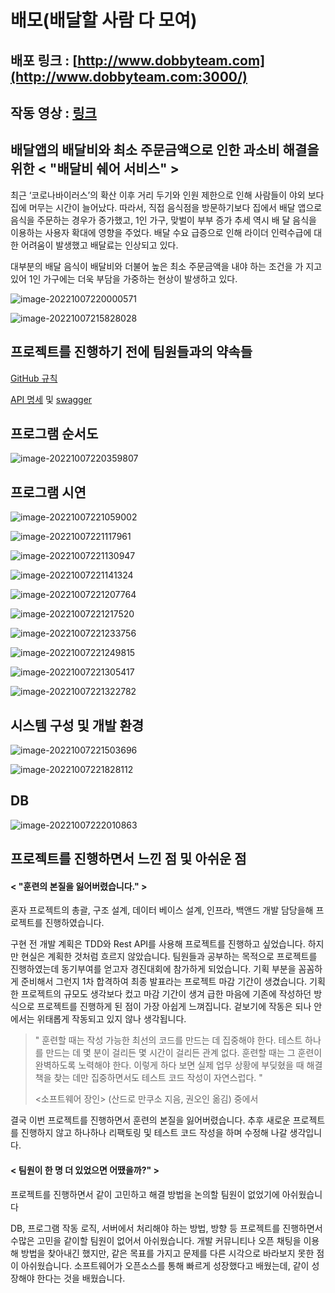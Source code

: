 # 배모(배달할 사람 다 모여)

## 배포 링크 : [http://www.dobbyteam.com](http://www.dobbyteam.com:3000/)

## 작동 영상 : [링크](https://www.youtube.com/watch?v=JGtewURwX1c)

## **배달앱의 배달비와 최소 주문금액으로 인한 과소비 해결을 위한 < "배달비 쉐어 서비스" >**

최근 ‘코로나바이러스’의 확산 이후 거리 두기와 인원 제한으로 인해 사람들이 야외 보다 집에 머무는 시간이 늘어났다. 따라서, 직접 음식점을 방문하기보다 집에서 배달 앱으로 음식을 주문하는 경우가 증가했고, 1인 가구, 맞벌이 부부 증가 추세 역시 배 달 음식을 이용하는 사용자 확대에 영향을 주었다. 배달 수요 급증으로 인해 라이더 인력수급에 대한 어려움이 발생했고 배달료는 인상되고 있다.

대부분의 배달 음식이 배달비와 더불어 높은 최소 주문금액을 내야 하는 조건을 가 지고 있어 1인 가구에는 더욱 부담을 가중하는 현상이 발생하고 있다.

![image-20221007220000571](./Document/images/image-20221007220000571.png)

![image-20221007215828028](./Document/images/image-20221007215828028.png)



## 프로젝트를 진행하기 전에 팀원들과의 약속들

[GitHub 규칙](./Document/Github-Rules.md)

[API 명세](./Document/HTTP-API-명세.md) 및 [swagger](http://34.195.94.5:2999/swagger-ui/index.html#/)



## 프로그램 순서도

![image-20221007220359807](./Document/images/image-20221007220359807.png)

## 프로그램 시연

![image-20221007221059002](./Document/images/image-20221007221059002.png)

![image-20221007221117961](./Document/images/image-20221007221117961.png)

![image-20221007221130947](./Document/images/image-20221007221130947.png)

![image-20221007221141324](./Document/images/image-20221007221141324.png)

![image-20221007221207764](./Document/images/image-20221007221207764.png)

![image-20221007221217520](./Document/images/image-20221007221217520.png)

![image-20221007221233756](./Document/images/image-20221007221233756.png)

![image-20221007221249815](./Document/images/image-20221007221249815.png)

![image-20221007221305417](./Document/images/image-20221007221305417.png)

![image-20221007221322782](./Document/images/image-20221007221322782.png)

## 시스템 구성 및 개발 환경

![image-20221007221503696](./Document/images/image-20221007221503696.png)

![image-20221007221828112](./Document/images/image-20221007221828112.png)

## DB

![image-20221007222010863](./Document/images/image-20221007222010863.png)



## 프로젝트를 진행하면서 느낀 점 및 아쉬운 점

#### < "훈련의 본질을 잃어버렸습니다." >

혼자 프로젝트의 총괄, 구조 설계, 데이터 베이스 설계, 인프라, 백앤드 개발 담당을해 프로젝트를 진행하였습니다.

구현 전 개발 계획은 TDD와 Rest API를 사용해 프로젝트를 진행하고 싶었습니다. 하지만 현실은 계획한 것처럼 흐르지 않았습니다. 팀원들과 공부하는 목적으로 프로젝트를 진행하였는데 동기부여를 얻고자 경진대회에 참가하게 되었습니다. 기획 부분을 꼼꼼하게 준비해서 그런지 1차 합격하여 최종 발표라는 프로젝트 마감 기간이 생겼습니다. 기획한 프로젝트의 규모도 생각보다 컸고 마감 기간이 생겨 급한 마음에 기존에 작성하던 방식으로 프로젝트를 진행하게 된 점이 가장 아쉽게 느껴집니다. 겉보기에 작동은 되나 안에서는 위태롭게 작동되고 있지 않나 생각됩니다.



> " 훈련할 때는 작성 가능한 최선의 코드를 만드는 데 집중해야 한다. 테스트 하나를 만드는 데 몇 분이 걸리든 몇 시간이 걸리든 관계 없다. 훈련할 때는 그 훈련이 완벽하도록 노력해야 한다. 이렇게 하다 보면 실제 업무 상황에 부딪혔을 때 해결책을 찾는 데만 집중하면서도 테스트 코드 작성이 자연스럽다. "
>
> <소프트웨어 장인> (산드로 만쿠소 지음, 권오인 옮김) 중에서

결국 이번 프로젝트를 진행하면서 훈련의 본질을 잃어버렸습니다. 추후 새로운 프로젝트를 진행하지 않고 하나하나 리팩토링 및 테스트 코드 작성을 하며 수정해 나갈 생각입니다.



#### < 팀원이 한 명 더 있었으면 어땠을까?" >

프로젝트를 진행하면서 같이 고민하고 해결 방법을 논의할 팀원이 없었기에 아쉬웠습니다

DB, 프로그램 작동 로직, 서버에서 처리해야 하는 방법, 방향 등 프로젝트를 진행하면서 수많은 고민을 같이할 팀원이 없어서 아쉬웠습니다. 개발 커뮤니티나 오픈 채팅을 이용해 방법을 찾아내긴 했지만, 같은 목표를 가지고 문제를 다른 시각으로 바라보지 못한 점이 아쉬웠습니다.
소프트웨어가 오픈소스를 통해 빠르게 성장했다고 배웠는데, 같이 성장해야 한다는 것을 배웠습니다.
